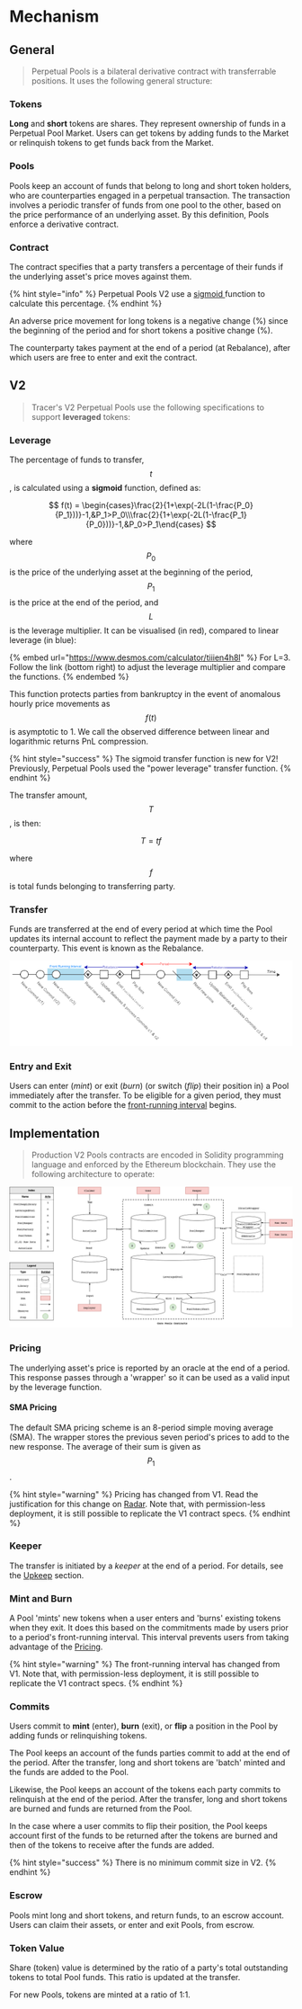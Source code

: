 # Mechanism

## General

> Perpetual Pools is a bilateral derivative contract with transferrable positions. It uses the following general structure:   &#x20;

### Tokens

**Long** and **short** tokens are shares. They represent ownership of funds in a Perpetual Pool Market. Users can get tokens by adding funds to the Market or relinquish tokens to get funds back from the Market. &#x20;

### Pools&#x20;

Pools keep an account of funds that belong to long and short token holders, who are counterparties engaged in a perpetual transaction. The transaction involves a periodic transfer of funds from one pool to the other, based on the price performance of an underlying asset. By this definition, Pools enforce a derivative contract.&#x20;

### Contract

The contract specifies that a party transfers a percentage of their funds if the underlying asset's price moves against them.&#x20;

{% hint style="info" %}
Perpetual Pools V2 use a [sigmoid ](./#leverage)function to calculate this percentage.
{% endhint %}

An adverse price movement for long tokens is a negative change (%) since the beginning of the period and for short tokens a positive change (%).&#x20;

The counterparty takes payment at the end of a period (at Rebalance), after which users are free to enter and exit the contract. &#x20;

## V2

> Tracer's V2 Perpetual Pools use the following specifications to support **leveraged** tokens:

### Leverage

The percentage of funds to transfer, $$t$$, is calculated using a **sigmoid** function, defined as:&#x20;

$$
f(t) = \begin{cases}\frac{2}{1+\exp(-2L(1-\frac{P_0}{P_1}))}-1,&P_1>P_0\\\frac{2}{1+\exp(-2L(1-\frac{P_1}{P_0}))}-1,&P_0>P_1\end{cases}
$$

where $$P_0$$ is the price of the underlying asset at the beginning of the period, $$P_1$$is the price at the end of the period, and $$L$$ is the leverage multiplier. It can be visualised (in red), compared to linear leverage (in blue):

{% embed url="https://www.desmos.com/calculator/tiiien4h8l" %}
For L=3. Follow the link (bottom right) to adjust the leverage multiplier and compare the functions.&#x20;
{% endembed %}

This function protects parties from bankruptcy in the event of anomalous hourly price movements as $$f(t)$$ is asymptotic to 1. We call the observed difference between linear and logarithmic returns PnL compression.&#x20;

{% hint style="success" %}
The sigmoid transfer function is new for V2! Previously, Perpetual Pools used the "power leverage" transfer function.&#x20;
{% endhint %}

The transfer amount, $$T$$, is then:

$$
T=tf
$$

where $$f$$ is total funds belonging to transferring party.

### Transfer

Funds are transferred at the end of every period at which time the Pool updates its internal account to reflect the payment made by a party to their counterparty. This event is known as the Rebalance.

![](../../.gitbook/assets/PoolsTime.png)

### Entry and Exit

Users can enter (_mint_) or exit (_burn_) (or switch (_flip_) their position in) a Pool immediately after the transfer. To be eligible for a given period, they must commit to the action before the [front-running interval](./#mint-and-burn) begins. &#x20;

## Implementation

> Production V2 Pools contracts are encoded in Solidity programming language and enforced by the Ethereum blockchain. They use the following architecture to operate: &#x20;

![](../../.gitbook/assets/Architecture3.png)

### Pricing

The underlying asset's price is reported by an oracle at the end of a period. This response passes through a 'wrapper' so it can be used as a valid input by the leverage function.&#x20;

#### SMA Pricing

The default SMA pricing scheme is an 8-period simple moving average (SMA). The wrapper stores the previous seven period's prices to add to the new response. The average of their sum is given as $$P_1$$.&#x20;

{% hint style="warning" %}
Pricing has changed from V1. Read the justification for this change on [Radar](https://tracer.finance/radar/v2-simulations/). Note that, with permission-less deployment, it is still possible to replicate the V1 contract specs.
{% endhint %}

### Keeper&#x20;

The transfer is initiated by a _keeper_ at the end of a period. For details, see the [Upkeep](../upkeep-and-autoclaim.md) section.&#x20;

### Mint and Burn

A Pool 'mints' new tokens when a user enters and 'burns' existing tokens when they exit. It does this based on the commitments made by users prior to a period's front-running interval. This interval prevents users from taking advantage of the [Pricing](./#pricing).

{% hint style="warning" %}
The front-running interval has changed from V1. Note that, with permission-less deployment, it is still possible to replicate the V1 contract specs.
{% endhint %}

### Commits

Users commit to **mint** (enter), **burn** (exit), or **flip** a position in the Pool by adding funds or relinquishing tokens.&#x20;

The Pool keeps an account of the funds parties commit to add at the end of the period. After the transfer, long and short tokens are 'batch' minted and the funds are added to the Pool. &#x20;

Likewise, the Pool keeps an account of the tokens each party commits to relinquish at the end of the period. After the transfer, long and short tokens are burned and funds are returned from the Pool.&#x20;

In the case where a user commits to flip their position, the Pool keeps account first of the funds to be returned after the tokens are burned and then of the tokens to receive after the funds are added.&#x20;

{% hint style="success" %}
There is no minimum commit size in V2.&#x20;
{% endhint %}

### Escrow

Pools mint long and short tokens, and return funds, to an escrow account. Users can claim their assets, or enter and exit Pools, from escrow.

### Token Value

Share (token) value is determined by the ratio of a party's total outstanding tokens to total Pool funds. This ratio is updated at the transfer.&#x20;

For new Pools, tokens are minted at a ratio of 1:1. &#x20;
